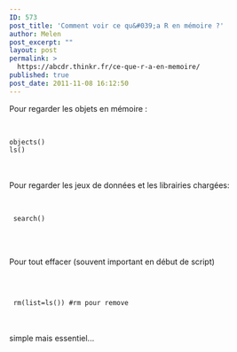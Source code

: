 ```yaml
---
ID: 573
post_title: 'Comment voir ce qu&#039;a R en mémoire ?'
author: Melen
post_excerpt: ""
layout: post
permalink: >
  https://abcdr.thinkr.fr/ce-que-r-a-en-memoire/
published: true
post_date: 2011-11-08 16:12:50
---
```

Pour regarder les objets en mémoire :<br /><br /> <pre><code><br />objects()<br />ls()<br /></code></pre> <br /><br /> Pour regarder les jeux de données et les librairies chargées:<br /> <br />  <pre><code><br /> search()<br /> </code></pre>  <br /><br />Pour tout effacer (souvent important en début de script)<br /><br /> <pre><code><br /><br /> rm(list=ls()) #rm pour remove<br /></code></pre> <br /><br />simple mais essentiel...